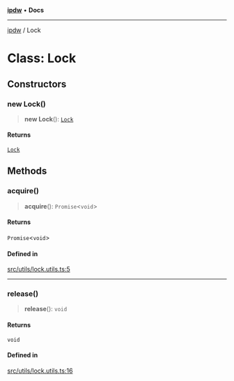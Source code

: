 [**ipdw**](../README.md) • **Docs**

***

[ipdw](../globals.md) / Lock

# Class: Lock

## Constructors

### new Lock()

> **new Lock**(): [`Lock`](Lock.md)

#### Returns

[`Lock`](Lock.md)

## Methods

### acquire()

> **acquire**(): `Promise`\<`void`\>

#### Returns

`Promise`\<`void`\>

#### Defined in

[src/utils/lock.utils.ts:5](https://github.com/ansi-code/ipdw/blob/01fadcc9abca9fbd90e38855b259b101aa727349/src/utils/lock.utils.ts#L5)

***

### release()

> **release**(): `void`

#### Returns

`void`

#### Defined in

[src/utils/lock.utils.ts:16](https://github.com/ansi-code/ipdw/blob/01fadcc9abca9fbd90e38855b259b101aa727349/src/utils/lock.utils.ts#L16)
